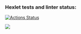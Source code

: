 ### Hexlet tests and linter status:
[![Actions Status](https://github.com/saintsloth/frontend-project-lvl1/workflows/hexlet-check/badge.svg)](https://github.com/saintsloth/frontend-project-lvl1/actions)

<a href="https://codeclimate.com/github/saintsloth/frontend-project-lvl1/maintainability"><img src="https://api.codeclimate.com/v1/badges/306ed6cd3f882e0dae9a/maintainability" /></a>